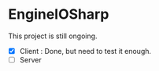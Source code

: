 # EngineIOSharp
This project is still ongoing.

- [x] Client : Done, but need to test it enough.
- [ ] Server
